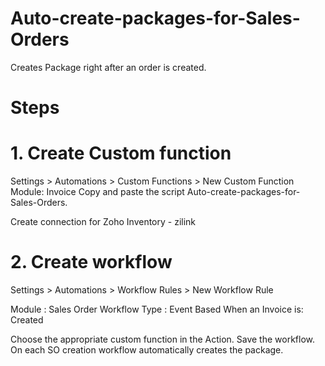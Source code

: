 # Auto-create-packages-for-Sales-Orders

Creates Package right after an order is created.

# Steps
# 1. Create Custom function

Settings > Automations > Custom Functions > New Custom Function 
Module: Invoice
Copy and paste the script Auto-create-packages-for-Sales-Orders.

Create connection for Zoho Inventory - zilink

# 2. Create workflow

Settings > Automations > Workflow Rules > New Workflow Rule

Module : Sales Order
Workflow Type : Event Based
When an Invoice is: Created

Choose the appropriate custom function in the Action.
Save the workflow. On each SO creation workflow automatically creates the package.
